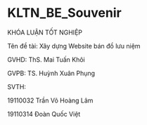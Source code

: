 # KLTN_BE_Souvenir

KHÓA LUẬN TỐT NGHIỆP

Tên đề tài: Xây dựng Website bán đồ lưu niệm

GVHD: ThS. Mai Tuấn Khôi

GVPB: TS. Huỳnh Xuân Phụng

SVTH:

19110032 Trần Võ Hoàng Lâm

19110314 Đoàn Quốc Việt
